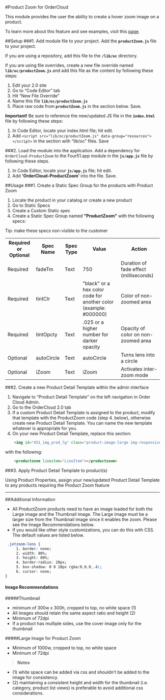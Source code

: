 #Product Zoom for OrderCloud 

This module provides the user the ability to create a hover zoom image on a product. 

To learn more about this feature and see examples, visit this [page](https://volition.four51ordercloud.com/store/product/ProductZoom#example). 


##Setup
###1. Add module file to your project.
Add the **`productZoom.js`** file to your project.

If you are using a repository, add this file to the **`/lib/oc`** directory.

If you are using file overrides, create a new file override named **`lib/oc/productZoom.js`** and add this file as the content by following these steps: 

 1. Edit your 2.0 site
 2. Go to “Code Editor” tab
 3. Hit “New File Override”
 4. Name this file **`lib/oc/productZoom.js`**
 5. Place raw code from **`productZoom.js`**  in the section below. Save.

**Important!** Be sure to reference the new/updated JS file in the **`index.html`** file by following these steps: 

1. In Code Editor, locate your index.html file; hit edit. 
2. Add `<script src="lib/oc/productZoom.js" data-group="resources"></script>` in the section with “lib/oc” files. Save


###2. Load the module into the application.
Add a dependency for `OrderCloud-ProductZoom` to the Four51.app module in the **`js/app.js`** file by following these steps. 

 1. In Code Editor, locate your **`js/app.js`** file; hit edit. 
 2.  Add **‘OrderCloud-ProductZoom’** into the file. Save.

##Usage
###1. Create a Static Spec Group for the products with Product Zoom

 1. Locate the product in your catalog or create a new product 
 2. Go to Static Specs
 3. Create a Custom Static spec
 4. Create a Static Spec Group named **"ProductZoom"** with the following specs:

Tip: make these specs non-visible to the customer

<table>
  <tr>
    <th>Required or Optional</th>
    <th>Spec Name</th>
    <th>Spec Type</th>
    <th>Value</th>
    <th>Action</th>
  </tr>
  <tr>
    <td>Required</td>
    <td>fadeTm</td>
    <td>Text</td>
    <td>750</td>
    <td>Duration of fade effect (milliseconds)</td>
  </tr>
  <tr>
    <td>Required</td>
    <td>tintClr</td>
    <td>Text</td>
    <td>"black" or a hex color code for another color (example: #000000)</td>
    <td>Color of non-zoomed area</td>
  </tr>
  <tr>
    <td>Required</td>
    <td>tintOpcty</td>
    <td>Text</td>
    <td>.025 or a higher number for darker opacity</td>
    <td>Opacity of color on non-zoomed area</td>
  </tr>
  <tr>
    <td>Optional</td>
    <td>autoCircle</td>
    <td>Text</td>
    <td>autoCircle</td>
    <td>Turns lens into a circle</td>
  </tr>
  <tr>
    <td>Optional</td>
    <td>iZoom</td>
    <td>Text</td>
    <td>iZoom</td>
    <td>Activates inter-zoom mode</td>
  </tr>
</table>

###2. Create a new Product Detail Template within the admin interface

 1. Navigate to ”Product Detail Template” on the left navigation in
    Order Cloud Admin. 
 2. Go to the OrderCloud 2.0 tab
 3. If a custom Product Detail Template is assigned to the product, modify that template
    with the ProductZoom code (step 4. below), otherwise create new
    Product Detail Template. You can name the new template whatever is
    appropriate for you.
 4. On your new Product Detail Template, replace this section:

```html
    <img id="451_img_prod_lg" class="product-image-large img-responsive" ng-src="{{LineItem.Variant.PreviewUrl || LineItem.Variant.LargeImageUrl || LineItem.Product.LargeImageUrl}}" imageonload />
```

with the following:

```html
    <productzoom lineitem="LineItem"></productzoom>
```

###3. Apply Product Detail Template to product(s)

Using Product Properties, assign your new/updated Product Detail Template to any products requiring the Product Zoom feature


----------


##Additional Information

 * All ProductZoom products need to have an image loaded for both the Large image and the Thumbnail image. The Large image must be a larger size from the Thumbnail image since it enables the zoom. Please see the Image Recommendations below. 
 * If you would like other style customizations, you can do this with CSS.  The default values are listed below. 
```css
 .jetzoom-lens {
	 1. border: none;
	 2. width: 80%;
	 3. height: 80%;
	 4. border-radius: 20px;
	 5. box-shadow: 0 0 10px rgba(0,0,0,.4);
	 6. cursor: none;
}
```

#### Image Recommendations
#####Thumbnail
* minimum of 300w x 300h, cropped to top, no white space (1)
* All images should retain the same aspect ratio and height (2)
* Minimum of 72dpi
* If a product has multiple sides, use the cover image only for the thumbnail

#####Large Image for Product Zoom
* Minimum of 1000w, cropped to top, no white space
* Minimum of 72dpi

>**Notes**
* (1) white space can be added via css and shouldn't be added to the image for consistency. 
* (2) maintaining a consistent height and width for the thumbnail (i.e. category, product list views) is preferable to avoid additional css considerations. 
